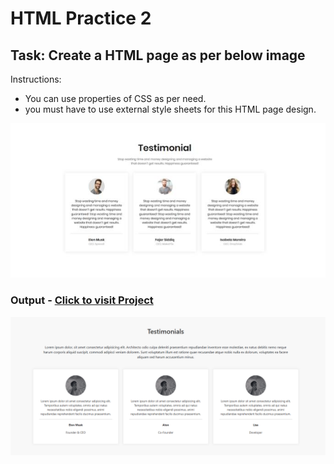 # HTML Practice 2

## Task: Create a HTML page as per below image

Instructions: 
- You can use properties of CSS as per need.
- you must have to use external style sheets for this HTML page design.

![AIM](image.png)

### Output - [Click to visit Project](https://ravi-patel57144.github.io/Cybercom/HTML/Practice_2)

![Output](image-1.png)